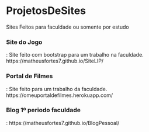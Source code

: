 # ProjetosDeSites
Sites Feitos para faculdade ou somente por estudo

<h3>Site do Jogo</h3>:
Site feito com bootstrap para um trabalho na faculdade.
https://matheusfortes7.github.io/SiteLIP/

<h3>Portal de Filmes</h3>:
Site feito para um trabalho da faculdade.
https://omeuportaldefilmes.herokuapp.com/

<h3>Blog 1º periodo faculdade</h3>: 
https://matheusfortes7.github.io/BlogPessoal/
